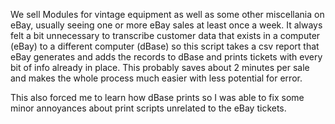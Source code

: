 We sell Modules for vintage equipment as well as some other miscellania on eBay, usually seeing one or more eBay sales at least once a week. It always felt a bit unnecessary to transcribe customer data that exists in a computer (eBay) to a different computer (dBase) so this script takes a csv report that eBay generates and adds the records to dBase and prints tickets with every bit of info already in place. This probably saves about 2 minutes per sale and makes the whole process much easier with less potential for error. 

This also forced me to learn how dBase prints so I was able to fix some minor annoyances about print scripts unrelated to the eBay tickets. 